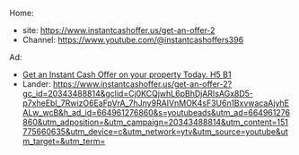 Home:
- site: https://www.instantcashoffer.us/get-an-offer-2
- Channel: https://www.youtube.com/@instantcashoffers396

Ad:
- [Get an Instant Cash Offer on your property Today. H5 B1](https://www.youtube.com/watch?v=M0Tqlk2T6GE)
- Lander: https://www.instantcashoffer.us/get-an-offer-2?gc_id=20343488814&gclid=Cj0KCQjwhL6pBhDjARIsAGx8D5-p7xheEbI_7RwizO6EaFpVrA_7hJny9RAIVnMOK4sF3U6n1BxvwacaAjyhEALw_wcB&h_ad_id=664961276860&s=youtubeads&utm_ad=664961276860&utm_adposition=&utm_campaign=20343488814&utm_content=151775660635&utm_device=c&utm_network=ytv&utm_source=youtube&utm_target=&utm_term=
